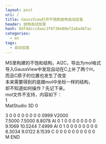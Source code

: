 ```yaml
---
layout: post
uri: /
title: GaussView打开不饱和结构自动加氢
header: 结构自动加氢
hash: 0df4dccc4aac3f6f36e00ef2a6a4bfac
categories:
  - en
tags:
  - 自动加氢
---
```


MS里构建的不饱和结构，Al2C，导出为mol格式  
导入GaussView中发现自动在C上补了两个H，  
而且C原子的位置也发生了改变  
本来需要得到的是跟mol中坐标一样的结构，  
却不知道如何操作？先记下来。  
mol文件不支持，内容如下：  
1  
  MatStudio         3D                             0  

  3  0  0  0  0  0  0  0  0  0999 V2000  
    7.5000    7.5000    8.8078 Al  0  1  0  0  0  0  0  0  0  0  
    9.1069   10.5244    7.4999 Al  0  1  0  0  0  0  0  0  0  0  
    8.3034    9.0122    8.1539 C   0  0  0  0  0  0  0  0  0  0  
M  END  
